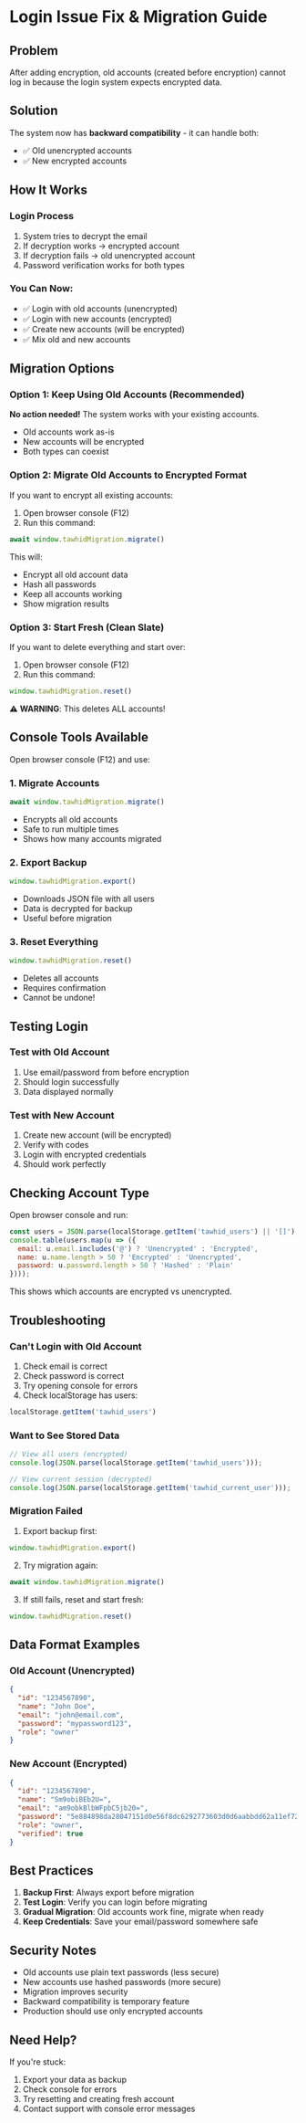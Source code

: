 # Login Issue Fix & Migration Guide

## Problem
After adding encryption, old accounts (created before encryption) cannot log in because the login system expects encrypted data.

## Solution
The system now has **backward compatibility** - it can handle both:
- ✅ Old unencrypted accounts
- ✅ New encrypted accounts

## How It Works

### Login Process
1. System tries to decrypt the email
2. If decryption works → encrypted account
3. If decryption fails → old unencrypted account
4. Password verification works for both types

### You Can Now:
- ✅ Login with old accounts (unencrypted)
- ✅ Login with new accounts (encrypted)
- ✅ Create new accounts (will be encrypted)
- ✅ Mix old and new accounts

## Migration Options

### Option 1: Keep Using Old Accounts (Recommended)
**No action needed!** The system works with your existing accounts.

- Old accounts work as-is
- New accounts will be encrypted
- Both types can coexist

### Option 2: Migrate Old Accounts to Encrypted Format
If you want to encrypt all existing accounts:

1. Open browser console (F12)
2. Run this command:
```javascript
await window.tawhidMigration.migrate()
```

This will:
- Encrypt all old account data
- Hash all passwords
- Keep all accounts working
- Show migration results

### Option 3: Start Fresh (Clean Slate)
If you want to delete everything and start over:

1. Open browser console (F12)
2. Run this command:
```javascript
window.tawhidMigration.reset()
```

⚠️ **WARNING**: This deletes ALL accounts!

## Console Tools Available

Open browser console (F12) and use:

### 1. Migrate Accounts
```javascript
await window.tawhidMigration.migrate()
```
- Encrypts all old accounts
- Safe to run multiple times
- Shows how many accounts migrated

### 2. Export Backup
```javascript
window.tawhidMigration.export()
```
- Downloads JSON file with all users
- Data is decrypted for backup
- Useful before migration

### 3. Reset Everything
```javascript
window.tawhidMigration.reset()
```
- Deletes all accounts
- Requires confirmation
- Cannot be undone!

## Testing Login

### Test with Old Account
1. Use email/password from before encryption
2. Should login successfully
3. Data displayed normally

### Test with New Account
1. Create new account (will be encrypted)
2. Verify with codes
3. Login with encrypted credentials
4. Should work perfectly

## Checking Account Type

Open browser console and run:
```javascript
const users = JSON.parse(localStorage.getItem('tawhid_users') || '[]');
console.table(users.map(u => ({
  email: u.email.includes('@') ? 'Unencrypted' : 'Encrypted',
  name: u.name.length > 50 ? 'Encrypted' : 'Unencrypted',
  password: u.password.length > 50 ? 'Hashed' : 'Plain'
})));
```

This shows which accounts are encrypted vs unencrypted.

## Troubleshooting

### Can't Login with Old Account
1. Check email is correct
2. Check password is correct
3. Try opening console for errors
4. Check localStorage has users:
```javascript
localStorage.getItem('tawhid_users')
```

### Want to See Stored Data
```javascript
// View all users (encrypted)
console.log(JSON.parse(localStorage.getItem('tawhid_users')));

// View current session (decrypted)
console.log(JSON.parse(localStorage.getItem('tawhid_current_user')));
```

### Migration Failed
1. Export backup first:
```javascript
window.tawhidMigration.export()
```

2. Try migration again:
```javascript
await window.tawhidMigration.migrate()
```

3. If still fails, reset and start fresh:
```javascript
window.tawhidMigration.reset()
```

## Data Format Examples

### Old Account (Unencrypted)
```json
{
  "id": "1234567890",
  "name": "John Doe",
  "email": "john@email.com",
  "password": "mypassword123",
  "role": "owner"
}
```

### New Account (Encrypted)
```json
{
  "id": "1234567890",
  "name": "Sm9obiBEb2U=",
  "email": "am9obkBlbWFpbC5jb20=",
  "password": "5e884898da28047151d0e56f8dc6292773603d0d6aabbdd62a11ef721d1542d8",
  "role": "owner",
  "verified": true
}
```

## Best Practices

1. **Backup First**: Always export before migration
2. **Test Login**: Verify you can login before migrating
3. **Gradual Migration**: Old accounts work fine, migrate when ready
4. **Keep Credentials**: Save your email/password somewhere safe

## Security Notes

- Old accounts use plain text passwords (less secure)
- New accounts use hashed passwords (more secure)
- Migration improves security
- Backward compatibility is temporary feature
- Production should use only encrypted accounts

## Need Help?

If you're stuck:
1. Export your data as backup
2. Check console for errors
3. Try resetting and creating fresh account
4. Contact support with console error messages

